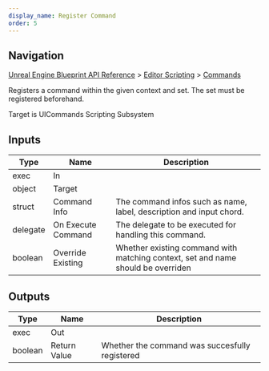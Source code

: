 ```yaml
---
display_name: Register Command
order: 5
---
```

## Navigation

[Unreal Engine Blueprint API Reference](https://dev.epicgames.com/documentation/en-us/unreal-engine/BlueprintAPI) > [Editor Scripting](https://dev.epicgames.com/documentation/en-us/unreal-engine/BlueprintAPI/EditorScripting) > [Commands](https://dev.epicgames.com/documentation/en-us/unreal-engine/BlueprintAPI/EditorScripting/Commands)

Registers a command within the given context and set.
The set must be registered beforehand.

Target is UICommands Scripting Subsystem

## Inputs

| Type | Name | Description |
| --- | --- | --- |
| exec | In |  |
| object | Target |  |
| struct | Command Info | The command infos such as name, label, description and input chord. |
| delegate | On Execute Command | The delegate to be executed for handling this command. |
| boolean | Override Existing | Whether existing command with matching context, set and name should be overriden |

## Outputs

| Type | Name | Description |
| --- | --- | --- |
| exec | Out |  |
| boolean | Return Value | Whether the command was succesfully registered |

